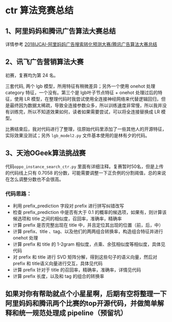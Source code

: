# ctr 算法竞赛总结


## 1、阿里妈妈和腾讯广告算法大赛总结

详情参考 [2018IJCAI-阿里妈妈广告搜索转化预测大赛/腾讯广告算法大赛总结](https://zhuanlan.zhihu.com/p/38202468)

## 2、讯飞广告营销算法大赛

初赛，复赛均为第 24 名。

三套代码, 两个 lgb 模型，所用特征有稍微差异；另外一个使用 onehot 处理 category 特征，一个没有。第三个是 lgb叶子节点特征 + onehot 处理过后的特征，使用 LR 模型，在整理代码时我尝试使用全连接神经网络来代替逻辑回归，但是最终因为数据太稀疏，导致全连接参数众多，所以训练速度非常慢，所以我并没有训练完，所以不知道效果如何，读者如果需要尝试，可以将全连接替换成 LR 模型。

比赛结束后，我对代码进行了整理，往原始代码里添加了一些其他人的开源特征，实际效果没测试；另外 `lgb_model2.py` 文件基本使用的是林有夕的代码。

## 3、天池OGeek算法挑战赛

代码`oppo_instance_search_ctr.py` 里面有详细注释。复赛暂时50名，但是上传的代码线上只有 0.7058 的分数，可能需要调整一下正负例的分割阈值，总的来说在怎么调整分数也不会很高。

### 代码思路：

- 利用 prefix_prediction 字段对 prefix 进行拼写纠错改写
- 检查 prefix_prediction 中是否有大于 0.1 的概率的候选项，如果有，则计算该候选项和 title 之间的相似度，召回率，准确率，精确率
- 计算 prefix 是否完整出现在 title 中，并且定位其出现的位置（前，后，中）
- 计算 prefix、title 、tag、以及他们的两两组合转换率，构造组合特征并进行 onehot 处理
- 计算 prefix 和 title 的 1-2gram 相似度，点乘、余弦相似度等相似度，具体见代码
- 对 prefix 和 title 进行 SVD 矩阵分解，得到这些句子的语义向量，然后对 prefix 和 title语义向量进行交互，具体见代码
- 计算 prefix 针对于 title 的召回率，精确率，准确率，详情见代码
- 计算 prefix 长度，以及和 tag 的组合的转换率


## 如果对你有帮助就点个小星星啊，后期有空将整理一下阿里妈妈和腾讯两个比赛的top开源代码，并做简单解释和统一规范处理成 pipeline（预留坑）